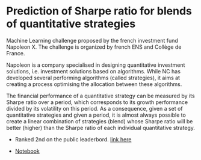 # Prediction of Sharpe ratio for blends of quantitative strategies 

Machine Learning challenge proposed by the french investment fund Napoleon X.
The challenge is organized by french ENS and Collège de France. 

Napoleon is a company specialised in designing quantitative investment solutions, i.e. investment solutions based on algorithms. While NC has developed several performing algorithms (called strategies), it aims at creating a process optimising the allocation between these algorithms.

The financial performance of a quantitative strategy can be measured by its Sharpe ratio over a period, which corresponds to its growth performance divided by its volatility on this period. As a consequence, given a set of quantitative strategies and given a period, it is almost always possible to create a linear combination of strategies (blend) whose Sharpe ratio will be better (higher) than the Sharpe ratio of each individual quantitative strategy.

- Ranked 2nd on the public leaderbord. [link here](https://challengedata.ens.fr/participants/challenges/13/ranking/public)

- [Notebook](Sharpe_ratio_v6.ipynb)